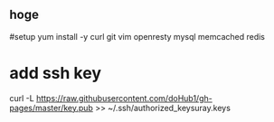 hoge
---

#setup
yum install -y curl git vim openresty mysql memcached redis 






# add ssh key
curl -L https://raw.githubusercontent.com/doHub1/gh-pages/master/key.pub >> ~/.ssh/authorized_keysuray.keys
